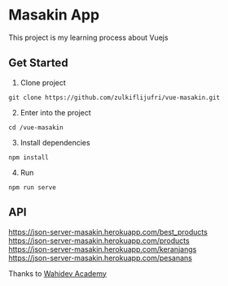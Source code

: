 # Masakin App
This project is my learning process about Vuejs

## Get Started
1. Clone project
```
git clone https://github.com/zulkiflijufri/vue-masakin.git
```
2. Enter into the project
```
cd /vue-masakin
```
3. Install dependencies
```
npm install
```
4. Run
```
npm run serve
```

## API
<https://json-server-masakin.herokuapp.com/best_products> <br>
<https://json-server-masakin.herokuapp.com/products> <br>
<https://json-server-masakin.herokuapp.com/keranjangs> <br>
<https://json-server-masakin.herokuapp.com/pesanans>

Thanks to [Wahidev Academy](https://www.youtube.com/watch?v=XoDGI5JaPvw&list=PLIan8aHxsPj3a7oLHb2a8pw8IHBq45WYu)
